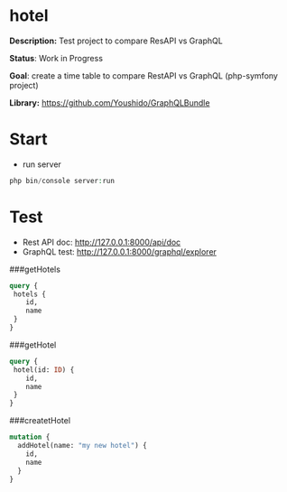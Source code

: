 hotel
=====
**Description:** Test project to compare ResAPI vs GraphQL

**Status**: Work in Progress

**Goal**: create a time table to compare RestAPI vs GraphQL (php-symfony project)

**Library:** https://github.com/Youshido/GraphQLBundle

# Start

* run server
```php
php bin/console server:run
```

# Test

* Rest API doc: http://127.0.0.1:8000/api/doc
* GraphQL test: http://127.0.0.1:8000/graphql/explorer

###getHotels
```graphql
query {
 hotels {
    id,
    name
 } 
}
```

###getHotel
```graphql
query {
 hotel(id: ID) {
    id,
    name
 } 
}
```

###createtHotel
```graphql
mutation {
  addHotel(name: "my new hotel") {
    id,
    name
  }
}
```